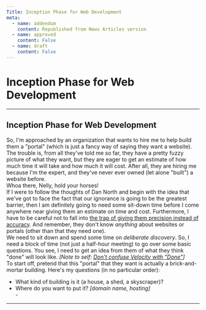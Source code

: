 ```yaml
---
Title: Inception Phase for Web Development
meta:
  - name: addendum
    content: Republished from News Articles version
  - name: approved
    content: False
  - name: draft
    content: False
---
```

# Inception Phase for Web Development

---
## Inception Phase for Web Development
So, I'm approached by an organization that wants to hire me to help build them a "portal" (which is just a fancy way of saying they want a website). The trouble is, from all they've told me so far, they have a pretty fuzzy picture of what they want, but they are eager to get an estimate of how much time it will take and how much it will cost. After all, they are hiring me because I'm the expert, and they've never ever owned (let alone "built") a website before.  
 Whoa there, Nelly, hold your horses!  
 If I were to follow the thoughts of Dan North and begin with the idea that we've got to face the fact that our ignorance is going to be the greatest barrier, then I am definitely going to need some sit-down time before I come anywhere near giving them an estimate on time and cost. Furthermore, I have to be careful not to fall into [the trap of giving them precision instead of accuracy](http://kb.gilleland.info/LinkClick.aspx?link=http%3a%2f%2fdannorth.net%2f2009%2f07%2f01%2fthe-perils-of-estimation%2f&amp;tabid=808&amp;mid=1674). And remember, they don't know *anything* about websites or portals (other than that they need one).  
 We need to sit down and spend some time on *deliberate discovery*. So, I need a block of time (not just a half-hour meeting) to go over some basic questions. You see, I need to get an idea from them of what they think "done" will look like. *[Note to self: [Don't confuse Velocity with "Done"](http://kb.gilleland.info/LinkClick.aspx?link=http%3a%2f%2fwww.dtsato.com%2fblog%2f2009%2f07%2f03%2fvelocity-gone-wrong-done-is-not-done%2f&amp;tabid=808&amp;mid=1674)]*  
 To start off, pretend that this "portal" that they want is actually a brick-and-mortar building. Here's my questions (in no particular order):  
 - What kind of building is it (a house, a shed, a skyscraper)?  
 - Where do you want to put it? *[domain name, hosting]*  
 - 

---
